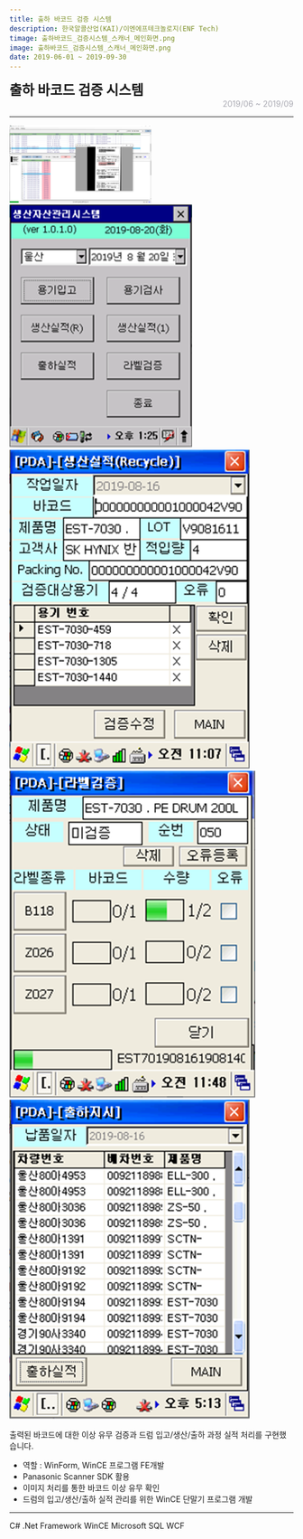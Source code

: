 ```yaml
---
title: 출하 바코드 검증 시스템
description: 한국알콜산업(KAI)/이엔에프테크놀로지(ENF Tech)
timage: 출하바코드_검증시스템_스캐너_메인화면.png
image: 출하바코드_검증시스템_스캐너_메인화면.png
date: 2019-06-01 ~ 2019-09-30
---
```


<div style="font-weight: bold; font-size: 1.5rem">출하 바코드 검증 시스템</div>
<div style="text-align: right; color: #aaaab3">2019/06 ~ 2019/09</div>

---

<img
    class="hyde page-image"
    src="/assets/images/projects/출하바코드_검증시스템_스캐너_메인화면.png"
    alt="{{ page.image | split: '.' | first }}"
    width="50%"
/>
<img
    class="hyde page-image"
    src="/assets/images/projects/출하바코드_검증시스템_PDA_메인화면.png"
    alt="{{ page.image | split: '.' | first }}"
    height="50%"
/>
<img
    class="hyde page-image"
    src="/assets/images/projects/출하바코드_검증시스템_PDA_실적조회.png"
    alt="{{ page.image | split: '.' | first }}"
    height="50%"
/>
<img
    class="hyde page-image"
    src="/assets/images/projects/출하바코드_검증시스템_PDA_라벨검증.png"
    alt="{{ page.image | split: '.' | first }}"
    height="50%"
/>
<img
    class="hyde page-image"
    src="/assets/images/projects/출하바코드_검증시스템_PDA_데이터조회.png"
    alt="{{ page.image | split: '.' | first }}"
    height="50%"
/>

출력된 바코드에 대한 이상 유무 검증과 드럼 입고/생산/출하 과정 실적 처리를 구현했습니다.

- 역할 : WinForm, WinCE 프로그램 FE개발
- Panasonic Scanner SDK 활용
- 이미지 처리를 통한 바코드 이상 유무 확인
- 드럼의 입고/생산/출하 실적 관리를 위한 WinCE 단말기 프로그램 개발

---

<div class="hyde tags skills">
    <a class="hyde tag">C#</a>
    <a class="hyde tag">.Net Framework</a>
    <a class="hyde tag">WinCE</a>
    <a class="hyde tag">Microsoft SQL</a>
    <a class="hyde tag">WCF</a>
</div>
